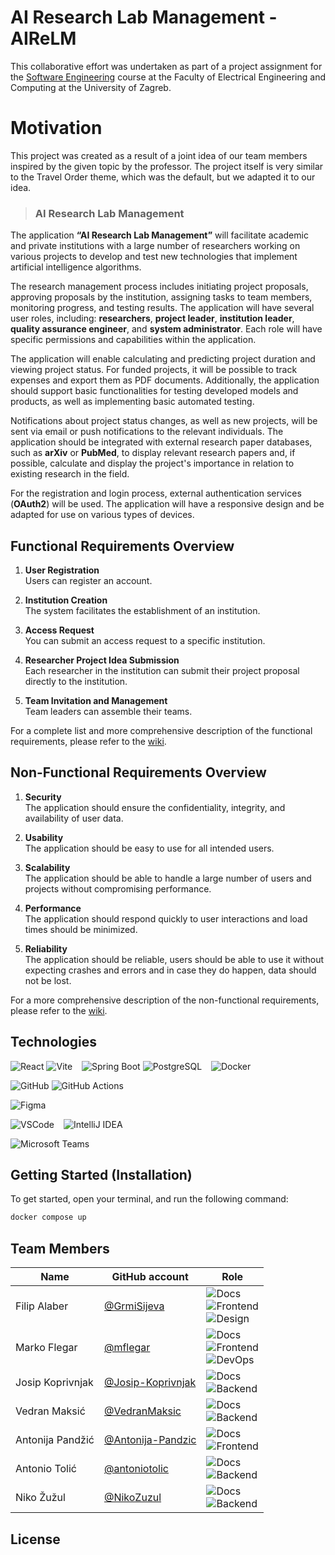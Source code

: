 # AI Research Lab Management - AIReLM
This collaborative effort was undertaken as part of a project assignment for the [Software Engineering](https://www.fer.unizg.hr/predmet/proinz) course at the Faculty of Electrical Engineering and Computing at the University of Zagreb.

# Motivation
This project was created as a result of a joint idea of ​​our team members inspired by the given topic by the professor. The project itself is very similar to the Travel Order theme, which was the default, but we adapted it to our idea.

> ### AI Research Lab Management
The application **“AI Research Lab Management”** will facilitate academic and private institutions with a large number of researchers working on various projects to develop and test new technologies that implement artificial intelligence algorithms. 

The research management process includes initiating project proposals, approving proposals by the institution, assigning tasks to team members, monitoring progress, and testing results. The application will have several user roles, including: **researchers**, **project leader**, **institution leader**, **quality assurance engineer**, and **system administrator**. Each role will have specific permissions and capabilities within the application.

The application will enable calculating and predicting project duration and viewing project status. For funded projects, it will be possible to track expenses and export them as PDF documents. Additionally, the application should support basic functionalities for testing developed models and products, as well as implementing basic automated testing.

Notifications about project status changes, as well as new projects, will be sent via email or push notifications to the relevant individuals. The application should be integrated with external research paper databases, such as **arXiv** or **PubMed**, to display relevant research papers and, if possible, calculate and display the project's importance in relation to existing research in the field.

For the registration and login process, external authentication services (**OAuth2**) will be used. The application will have a responsive design and be adapted for use on various types of devices.



## Functional Requirements Overview

1. **User Registration**<br>
Users can register an account.

2. **Institution Creation**<br>
The system facilitates the establishment of an institution.

3. **Access Request**<br>
You can submit an access request to a specific institution.

4. **Researcher Project Idea Submission**<br>
Each researcher in the institution can submit their project proposal directly to the institution.

5. **Team Invitation and Management**<br>
Team leaders can assemble their teams.

For a complete list and more comprehensive description of the functional requirements, please refer to the [wiki](https://github.com/mflegar/fnm.java/wiki/2-Analysis-of-requirements#functional-requirements).

## Non-Functional Requirements Overview

1. **Security**<br>
The application should ensure the confidentiality, integrity, and availability of user data.

2. **Usability**<br>
The application should be easy to use for all intended users.

3. **Scalability**<br>
The application should be able to handle a large number of users and projects without compromising performance.

4. **Performance**<br>
The application should respond quickly to user interactions and load times should be minimized.

5. **Reliability**<br>
The application should be reliable, users should be able to use it without expecting crashes and errors and in case they do happen, data should not be lost.

For a more comprehensive description of the non-functional requirements, please refer to the [wiki](https://github.com/mflegar/fnm.java/wiki/2-Analysis-of-requirements#other-requirements).

## Technologies

![React](https://img.shields.io/badge/React-20232A?style=for-the-badge&logo=react&logoColor=61DAFB)
![Vite](https://img.shields.io/badge/Vite-B73BFE?style=for-the-badge&logo=vite&logoColor=FFD62E)
&ensp;
![Spring Boot](https://img.shields.io/badge/Spring_Boot-6DB33F?style=for-the-badge&logo=spring-boot&logoColor=white)
![PostgreSQL](https://img.shields.io/badge/PostgreSQL-316192?style=for-the-badge&logo=postgresql&logoColor=white)
&ensp;
![Docker](https://img.shields.io/badge/Docker-2CA5E0?style=for-the-badge&logo=docker&logoColor=white)

![GitHub](https://img.shields.io/badge/GitHub-100000?style=for-the-badge&logo=github&logoColor=white)
![GitHub Actions](https://img.shields.io/badge/Github%20Actions-282a2e?style=for-the-badge&logo=githubactions&logoColor=367cfe)

![Figma](https://img.shields.io/badge/Figma-F24E1E?style=for-the-badge&logo=figma&logoColor=white)

![VSCode](https://img.shields.io/badge/VSCode-0078D4?style=for-the-badge&logo=visual%20studio%20code&logoColor=white)
&ensp;
![IntelliJ IDEA](https://img.shields.io/badge/IntelliJ_IDEA-000000?style=for-the-badge&logo=intellij-idea&logoColor=white)

![Microsoft Teams](https://img.shields.io/badge/Microsoft_Teams-6264A7?style=for-the-badge&logo=microsoft-teams&logoColor=white)

## Getting Started (Installation)

To get started, open your terminal, and run the following command:

```bash
docker compose up
```

## Team Members

| Name             | GitHub account                                           | Role |
|------------------|----------------------------------------------------------|------|
| Filip Alaber     | [@GrmiSijeva](https://github.com/GrmiSijeva)             | ![Docs](https://img.shields.io/badge/Docs-1B1F24?logo=github&logoColor=white)<br>![Frontend](https://img.shields.io/badge/Frontend-36393F?logo=react&logoColor=61DAFB)<br>![Design](https://img.shields.io/badge/Design-DA461B?logo=figma&logoColor=white) |
| Marko Flegar     | [@mflegar](https://github.com/mflegar)                   | ![Docs](https://img.shields.io/badge/Docs-1B1F24?logo=github&logoColor=white)<br>![Frontend](https://img.shields.io/badge/Frontend-36393F?logo=react&logoColor=61DAFB)<br>![DevOps](https://img.shields.io/badge/DevOps-2088FF?logo=github-actions&logoColor=white) |
| Josip Koprivnjak | [@Josip-Koprivnjak](https://github.com/Josip-Koprivnjak) | ![Docs](https://img.shields.io/badge/Docs-1B1F24?logo=github&logoColor=white)<br>![Backend](https://img.shields.io/badge/Backend-6DB33F?logo=spring-boot&logoColor=white) |
| Vedran Maksić    | [@VedranMaksic](https://github.com/VedranMaksic)         | ![Docs](https://img.shields.io/badge/Docs-1B1F24?logo=github&logoColor=white)<br>![Backend](https://img.shields.io/badge/Backend-6DB33F?logo=spring-boot&logoColor=white) |
| Antonija Pandžić | [@Antonija-Pandzic](https://github.com/Antonija-Pandzic) | ![Docs](https://img.shields.io/badge/Docs-1B1F24?logo=github&logoColor=white)<br>![Frontend](https://img.shields.io/badge/Frontend-36393F?logo=react&logoColor=61DAFB) |
| Antonio Tolić    | [@antoniotolic](https://github.com/antoniotolic)         | ![Docs](https://img.shields.io/badge/Docs-1B1F24?logo=github&logoColor=white)<br>![Backend](https://img.shields.io/badge/Backend-6DB33F?logo=spring-boot&logoColor=white) |
| Niko Žužul       | [@NikoZuzul](https://github.com/NikoZuzul)               | ![Docs](https://img.shields.io/badge/Docs-1B1F24?logo=github&logoColor=white)<br>![Backend](https://img.shields.io/badge/Backend-6DB33F?logo=spring-boot&logoColor=white) |

## License
